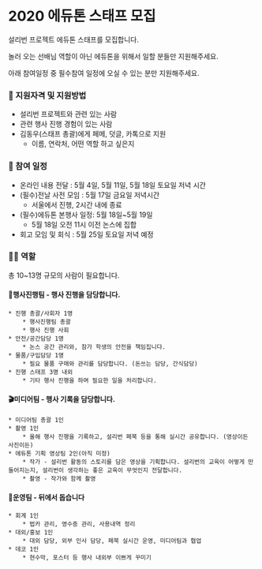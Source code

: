 # 2020 에듀톤 스태프 모집
설리번 프로젝트 에듀톤 스태프를 모집합니다.


놀러 오는 선배님 역할이 아닌 에듀톤을 위해서 일할 분들만 지원해주세요.


아래 참여일정 중 필수참여 일정에 오실 수 있는 분만 지원해주세요.

### 💪 지원자격 및 지원방법


* 설리번 프로젝트와 관련 있는 사람
* 관련 행사 진행 경험이 있는 사람
* 김동우(스태프 총괄)에게 페메, 덧글, 카톡으로 지원
	* 이름, 연락처, 어떤 역할 하고 싶은지


### 📆 참여 일정


* 온라인 내용 전달 : 5월 4일, 5월 11일, 5월 18일 토요일 저녁 시간
* (필수)전날 사전 모임 : 5월 17일 금요일 저녁시간
	* 서울에서 진행, 2시간 내에 종료
* (필수)에듀톤 본행사 일정: 5월 18일~5월 19일
	* 5월 18일 오전 11시 이전 논스에 집합
* 회고 모임 및 회식 : 5월 25일 토요일 저녁 예정


### 👩‍🎨 역할
총 10~13명 규모의 사람이 필요합니다.


#### 🎤행사진행팀 - 행사 진행을 담당합니다.
	* 진행 총괄/사회자 1명
		* 행사진행팀 총괄
		* 행사 진행 사회
	* 안전/공간담당 1명
		* 논스 공간 관리와, 참가 학생의 안전을 책임집니다.
	* 물품/구입담당 1명
		* 필요 물품 구매와 관리를 담당합니다. (돈쓰는 담당, 간식담당)
	* 진행 스태프 3명 내외
		* 기타 행사 진행을 하며 필요한 일을 처리합니다.
		
		
#### 🎬미디어팀 - 행사 기록을 담당합니다.


	* 미디어팀 총괄 1인
	* 촬영 1인
		* 올해 행사 진행을 기록하고, 설리번 페북 등을 통해 실시간 공유합니다. (영상이든 사진이든)
	* 에듀톤 기획 영상팀 2인(아직 미정)
		* 작가 - 설리번 활동의 스토리를 담은 영상을 기획합니다. 설리번의 교육이 어떻게 만들어지는지, 설리번이 생각하는 좋은 교육이 무엇인지 전달합니다.
		* 촬영 - 작가와 함께 촬영
		

#### 🎯운영팀 - 뒤에서 돕습니다
	* 회계 1인
		* 법카 관리, 영수증 관리, 사용내역 정리
	* 대외/홍보 1인
		* 대외 담당, 외부 인사 담당, 페북 실시간 운영, 미디어팀과 협업
	* 데코 1인
		* 현수막, 포스터 등 행사 내외부 이쁘게 꾸미기
